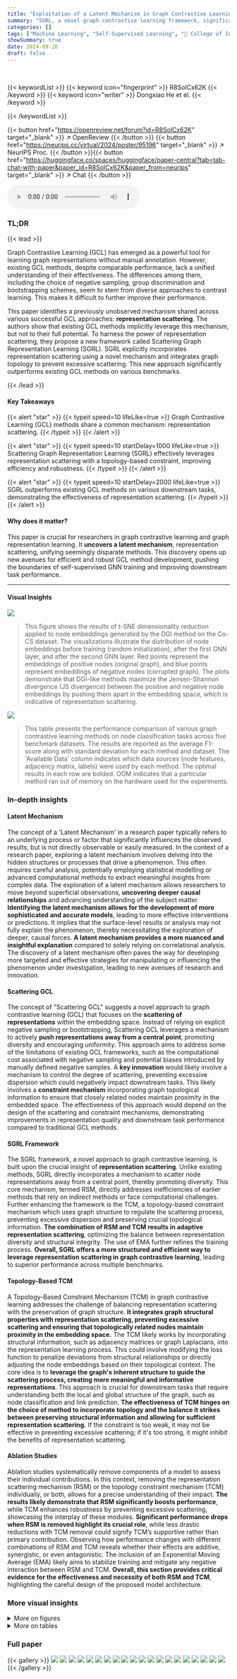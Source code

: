 ```yaml
---
title: "Exploitation of a Latent Mechanism in Graph Contrastive Learning: Representation Scattering"
summary: "SGRL, a novel graph contrastive learning framework, significantly boosts performance by leveraging the inherent 'representation scattering' mechanism and integrating graph topology, outperforming exis..."
categories: []
tags: ["Machine Learning", "Self-Supervised Learning", "🏢 College of Intelligence and Computing, Tianjin University",]
showSummary: true
date: 2024-09-26
draft: false
---
```


<br>

{{< keywordList >}}
{{< keyword icon="fingerprint" >}} R8SolCx62K {{< /keyword >}}
{{< keyword icon="writer" >}} Dongxiao He et el. {{< /keyword >}}
 
{{< /keywordList >}}

{{< button href="https://openreview.net/forum?id=R8SolCx62K" target="_blank" >}}
↗ OpenReview
{{< /button >}}
{{< button href="https://neurips.cc/virtual/2024/poster/95196" target="_blank" >}}
↗ NeurIPS Proc.
{{< /button >}}{{< button href="https://huggingface.co/spaces/huggingface/paper-central?tab=tab-chat-with-paper&paper_id=R8SolCx62K&paper_from=neurips" target="_blank" >}}
↗ Chat
{{< /button >}}



<audio controls>
    <source src="https://ai-paper-reviewer.com/R8SolCx62K/podcast.wav" type="audio/wav">
    Your browser does not support the audio element.
</audio>


### TL;DR


{{< lead >}}

Graph Contrastive Learning (GCL) has emerged as a powerful tool for learning graph representations without manual annotation.  However, existing GCL methods, despite comparable performance, lack a unified understanding of their effectiveness.  The differences among them, including the choice of negative sampling, group discrimination and bootstrapping schemes, seem to stem from diverse approaches to contrast learning.  This makes it difficult to further improve their performance.

This paper identifies a previously unobserved mechanism shared across various successful GCL approaches: **representation scattering**. The authors show that existing GCL methods implicitly leverage this mechanism, but not to their full potential.  To harness the power of representation scattering, they propose a new framework called Scattering Graph Representation Learning (SGRL). SGRL explicitly incorporates representation scattering using a novel mechanism and integrates graph topology to prevent excessive scattering. This new approach significantly outperforms existing GCL methods on various benchmarks.

{{< /lead >}}


#### Key Takeaways

{{< alert "star" >}}
{{< typeit speed=10 lifeLike=true >}} Graph Contrastive Learning (GCL) methods share a common mechanism: representation scattering. {{< /typeit >}}
{{< /alert >}}

{{< alert "star" >}}
{{< typeit speed=10 startDelay=1000 lifeLike=true >}} Scattering Graph Representation Learning (SGRL) effectively leverages representation scattering with a topology-based constraint, improving efficiency and robustness. {{< /typeit >}}
{{< /alert >}}

{{< alert "star" >}}
{{< typeit speed=10 startDelay=2000 lifeLike=true >}} SGRL outperforms existing GCL methods on various downstream tasks, demonstrating the effectiveness of representation scattering. {{< /typeit >}}
{{< /alert >}}

#### Why does it matter?
This paper is crucial for researchers in graph contrastive learning and graph representation learning.  It **uncovers a latent mechanism**, representation scattering, unifying seemingly disparate methods. This discovery opens up new avenues for efficient and robust GCL method development, pushing the boundaries of self-supervised GNN training and improving downstream task performance.

------
#### Visual Insights



![](https://ai-paper-reviewer.com/R8SolCx62K/figures_3_1.jpg)

> This figure shows the results of t-SNE dimensionality reduction applied to node embeddings generated by the DGI method on the Co-CS dataset.  The visualizations illustrate the distribution of node embeddings before training (random initialization), after the first GNN layer, and after the second GNN layer. Red points represent the embeddings of positive nodes (original graph), and blue points represent embeddings of negative nodes (corrupted graph).  The plots demonstrate that DGI-like methods maximize the Jensen-Shannon divergence (JS divergence) between the positive and negative node embeddings by pushing them apart in the embedding space, which is indicative of representation scattering.





![](https://ai-paper-reviewer.com/R8SolCx62K/tables_7_1.jpg)

> This table presents the performance comparison of various graph contrastive learning methods on node classification tasks across five benchmark datasets.  The results are reported as the average F1-score along with standard deviation for each method and dataset. The 'Available Data' column indicates which data sources (node features, adjacency matrix, labels) were used by each method.  The optimal results in each row are bolded.  OOM indicates that a particular method ran out of memory on the hardware used for the experiments.





### In-depth insights


#### Latent Mechanism
The concept of a 'Latent Mechanism' in a research paper typically refers to an underlying process or factor that significantly influences the observed results, but is not directly observable or easily measured.  In the context of a research paper, exploring a latent mechanism involves delving into the hidden structures or processes that drive a phenomenon.  This often requires careful analysis, potentially employing statistical modelling or advanced computational methods to extract meaningful insights from complex data.  The exploration of a latent mechanism allows researchers to move beyond superficial observations, **uncovering deeper causal relationships** and advancing understanding of the subject matter.  **Identifying the latent mechanism allows for the development of more sophisticated and accurate models**, leading to more effective interventions or predictions. It implies that the surface-level results or analysis may not fully explain the phenomenon, thereby necessitating the exploration of deeper, causal forces. **A latent mechanism provides a more nuanced and insightful explanation** compared to solely relying on correlational analysis. The discovery of a latent mechanism often paves the way for developing more targeted and effective strategies for manipulating or influencing the phenomenon under investigation, leading to new avenues of research and innovation.

#### Scattering GCL
The concept of "Scattering GCL" suggests a novel approach to graph contrastive learning (GCL) that focuses on the **scattering of representations** within the embedding space.  Instead of relying on explicit negative sampling or bootstrapping, Scattering GCL leverages a mechanism to actively **push representations away from a central point**, promoting diversity and encouraging uniformity. This approach aims to address some of the limitations of existing GCL frameworks, such as the computational cost associated with negative sampling and potential biases introduced by manually defined negative samples.  A **key innovation** would likely involve a mechanism to control the degree of scattering, preventing excessive dispersion which could negatively impact downstream tasks.  This likely involves a **constraint mechanism** incorporating graph topological information to ensure that closely related nodes maintain proximity in the embedded space.  The effectiveness of this approach would depend on the design of the scattering and constraint mechanisms, demonstrating improvements in representation quality and downstream task performance compared to traditional GCL methods.

#### SGRL Framework
The SGRL framework, a novel approach to graph contrastive learning, is built upon the crucial insight of **representation scattering**. Unlike existing methods, SGRL directly incorporates a mechanism to scatter node representations away from a central point, thereby promoting diversity.  This core mechanism, termed RSM, directly addresses inefficiencies of earlier methods that rely on indirect methods or face computational challenges. Further enhancing the framework is the TCM, a topology-based constraint mechanism which uses graph structure to regulate the scattering process, preventing excessive dispersion and preserving crucial topological information.  **The combination of RSM and TCM results in adaptive representation scattering**, optimizing the balance between representation diversity and structural integrity.  The use of EMA further refines the training process.  **Overall, SGRL offers a more structured and efficient way to leverage representation scattering in graph contrastive learning**, leading to superior performance across multiple benchmarks.

#### Topology-Based TCM
A Topology-Based Constraint Mechanism (TCM) in graph contrastive learning addresses the challenge of balancing representation scattering with the preservation of graph structure.  **It integrates graph structural properties with representation scattering, preventing excessive scattering and ensuring that topologically related nodes maintain proximity in the embedding space.**  The TCM likely works by incorporating structural information, such as adjacency matrices or graph Laplacians, into the representation learning process.  This could involve modifying the loss function to penalize deviations from structural relationships or directly adjusting the node embeddings based on their topological context.  The core idea is to **leverage the graph's inherent structure to guide the scattering process, creating more meaningful and informative representations**. This approach is crucial for downstream tasks that require understanding both the local and global structure of the graph, such as node classification and link prediction.  **The effectiveness of TCM hinges on the choice of method to incorporate topology and the balance it strikes between preserving structural information and allowing for sufficient representation scattering.**  If the constraint is too weak, it may not be effective in preventing excessive scattering; if it's too strong, it might inhibit the benefits of representation scattering.

#### Ablation Studies
Ablation studies systematically remove components of a model to assess their individual contributions. In this context, removing the representation scattering mechanism (RSM) or the topology constraint mechanism (TCM) individually, or both, allows for a precise understanding of their impact. **The results likely demonstrate that RSM significantly boosts performance**, while TCM enhances robustness by preventing excessive scattering, showcasing the interplay of these modules.  **Significant performance drops when RSM is removed highlight its crucial role**, while less drastic reductions with TCM removal could signify TCM’s supportive rather than primary contribution. Observing how performance changes with different combinations of RSM and TCM reveals whether their effects are additive, synergistic, or even antagonistic.  The inclusion of an Exponential Moving Average (EMA) likely aims to stabilize training and mitigate any negative interaction between RSM and TCM.  **Overall, this section provides critical evidence for the effectiveness and necessity of both RSM and TCM**, highlighting the careful design of the proposed model architecture.


### More visual insights

<details>
<summary>More on figures
</summary>


![](https://ai-paper-reviewer.com/R8SolCx62K/figures_4_1.jpg)

> This bar chart compares the F1-scores achieved by the BGRL model with and without Batch Normalization (BN) across four benchmark datasets: Photo, Co.CS, Computers, and Physics.  The results demonstrate a significant performance decrease in the BGRL model when BN is removed, highlighting its importance for representation scattering within this framework.  Error bars are included to show the variability of the F1-scores.


![](https://ai-paper-reviewer.com/R8SolCx62K/figures_5_1.jpg)

> This figure shows a schematic overview of the Scattering Graph Representation Learning (SGRL) framework. It illustrates the two encoders (online and target), the representation scattering mechanism (RSM), the topology-based constraint mechanism (TCM), and the alignment loss function used for training.  The figure highlights the process of generating node representations, incorporating topological information, and pushing node representations away from a central point (scattering) for improved performance on downstream tasks.


![](https://ai-paper-reviewer.com/R8SolCx62K/figures_8_1.jpg)

> This figure shows the visualization of node embeddings using t-SNE for the Coauthor-CS dataset. Each point represents a node, colored by its label.  The figure compares the visualizations generated by GRACE, DGI, BGRL, and SGRL, highlighting the differences in the clustering and separation of nodes based on their labels.  SGRL shows clearer inter-class boundaries and better intra-class clustering, indicating effective representation scattering and semantic aggregation.


![](https://ai-paper-reviewer.com/R8SolCx62K/figures_8_2.jpg)

> This figure visualizes the t-SNE embeddings of nodes in the Computers dataset.  Each point represents a node, colored by its label.  The figure compares the node embeddings generated by four different methods: GRACE, DGI, BGRL, and SGRL (the proposed method). The visualization aims to show how well each method separates different classes (inter-class separation) and groups similar nodes together (intra-class clustering).  SGRL shows clearer inter-class boundaries and better intra-class clustering compared to the other methods.


</details>




<details>
<summary>More on tables
</summary>


![](https://ai-paper-reviewer.com/R8SolCx62K/tables_7_2.jpg)
> This table presents the results of node classification experiments using various methods on five benchmark datasets (WikiCS, Amazon-Computers, Amazon-Photo, Coauthor-CS, and Coauthor-Physics).  Each method's performance is evaluated using the F1-score, and the best performance for each dataset is highlighted in bold.  The table also indicates datasets where a method ran out of memory (OOM). The 'Available Data' column specifies the type of data used by each method (node features (X), adjacency matrix (A), and labels (Y)).

![](https://ai-paper-reviewer.com/R8SolCx62K/tables_8_1.jpg)
> This table presents the results of an ablation study conducted to evaluate the impact of each component of the SGRL model on node classification performance across five different datasets.  The ablation study systematically removes different components of the model (RSM, TCM, and EMA) to isolate their individual contributions.  The results demonstrate the effectiveness of each component and the overall superiority of the complete SGRL model.

![](https://ai-paper-reviewer.com/R8SolCx62K/tables_13_1.jpg)
> This table presents the results of node classification experiments across five benchmark datasets.  It compares the performance of SGRL against several other methods, including three mainstream GCL baselines (GRACE, DGI, BGRL), six recently advanced algorithms, two classic graph representation learning methods, and a supervised GCN baseline. The table shows F1-scores and indicates out-of-memory errors where applicable.  Optimal results for each dataset are highlighted in bold.

![](https://ai-paper-reviewer.com/R8SolCx62K/tables_13_2.jpg)
> This table presents the performance comparison of various node classification methods on five benchmark datasets (WikiCS, Amazon-Computers, Amazon-Photo, Coauthor-CS, and Coauthor-Physics).  The results are evaluated using F1-score.  The table includes results for several baseline and state-of-the-art methods, along with the proposed SGRL method.  'OOM' indicates that the method ran out of memory during the experiment. The best results for each dataset are highlighted in bold.  The table also indicates which features (node attributes (X), adjacency matrix (A), and labels (Y)) were used by each method.

</details>




### Full paper

{{< gallery >}}
<img src="https://ai-paper-reviewer.com/R8SolCx62K/1.png" class="grid-w50 md:grid-w33 xl:grid-w25" />
<img src="https://ai-paper-reviewer.com/R8SolCx62K/2.png" class="grid-w50 md:grid-w33 xl:grid-w25" />
<img src="https://ai-paper-reviewer.com/R8SolCx62K/3.png" class="grid-w50 md:grid-w33 xl:grid-w25" />
<img src="https://ai-paper-reviewer.com/R8SolCx62K/4.png" class="grid-w50 md:grid-w33 xl:grid-w25" />
<img src="https://ai-paper-reviewer.com/R8SolCx62K/5.png" class="grid-w50 md:grid-w33 xl:grid-w25" />
<img src="https://ai-paper-reviewer.com/R8SolCx62K/6.png" class="grid-w50 md:grid-w33 xl:grid-w25" />
<img src="https://ai-paper-reviewer.com/R8SolCx62K/7.png" class="grid-w50 md:grid-w33 xl:grid-w25" />
<img src="https://ai-paper-reviewer.com/R8SolCx62K/8.png" class="grid-w50 md:grid-w33 xl:grid-w25" />
<img src="https://ai-paper-reviewer.com/R8SolCx62K/9.png" class="grid-w50 md:grid-w33 xl:grid-w25" />
<img src="https://ai-paper-reviewer.com/R8SolCx62K/10.png" class="grid-w50 md:grid-w33 xl:grid-w25" />
<img src="https://ai-paper-reviewer.com/R8SolCx62K/11.png" class="grid-w50 md:grid-w33 xl:grid-w25" />
<img src="https://ai-paper-reviewer.com/R8SolCx62K/12.png" class="grid-w50 md:grid-w33 xl:grid-w25" />
<img src="https://ai-paper-reviewer.com/R8SolCx62K/13.png" class="grid-w50 md:grid-w33 xl:grid-w25" />
<img src="https://ai-paper-reviewer.com/R8SolCx62K/14.png" class="grid-w50 md:grid-w33 xl:grid-w25" />
<img src="https://ai-paper-reviewer.com/R8SolCx62K/15.png" class="grid-w50 md:grid-w33 xl:grid-w25" />
<img src="https://ai-paper-reviewer.com/R8SolCx62K/16.png" class="grid-w50 md:grid-w33 xl:grid-w25" />
<img src="https://ai-paper-reviewer.com/R8SolCx62K/17.png" class="grid-w50 md:grid-w33 xl:grid-w25" />
<img src="https://ai-paper-reviewer.com/R8SolCx62K/18.png" class="grid-w50 md:grid-w33 xl:grid-w25" />
<img src="https://ai-paper-reviewer.com/R8SolCx62K/19.png" class="grid-w50 md:grid-w33 xl:grid-w25" />
<img src="https://ai-paper-reviewer.com/R8SolCx62K/20.png" class="grid-w50 md:grid-w33 xl:grid-w25" />
{{< /gallery >}}